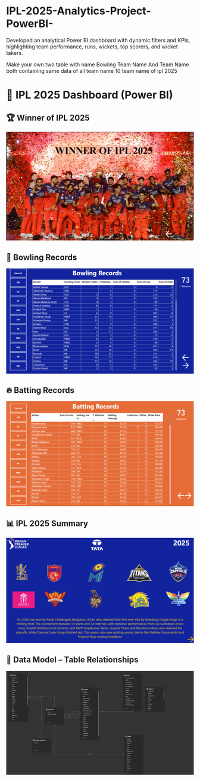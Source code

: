 # IPL-2025-Analytics-Project-PowerBI-
Developed an analytical Power BI dashboard with dynamic filters and KPIs, highlighting team performance, runs, wickets, top scorers, and wicket takers.

Make your own two table with name Bowling Team Name And Team Name both containing same data of all team name 10 team name of ipl 2025

# 🏏 IPL 2025 Dashboard (Power BI)

## 🏆 Winner of IPL 2025
![IPL Winner](Screenshot%202025-09-06%20122658.png)

## 🎯 Bowling Records
![Bowling Records](Screenshot%202025-09-06%20122653.png)

## 🔥 Batting Records
![Batting Records](Screenshot%202025-09-06%20122648.png)

## 📊 IPL 2025 Summary
![IPL Summary](Screenshot%202025-09-06%20122641.png)

## 🔗 Data Model – Table Relationships
![Data Model](Screenshot%202025-09-06%20123507.png)
